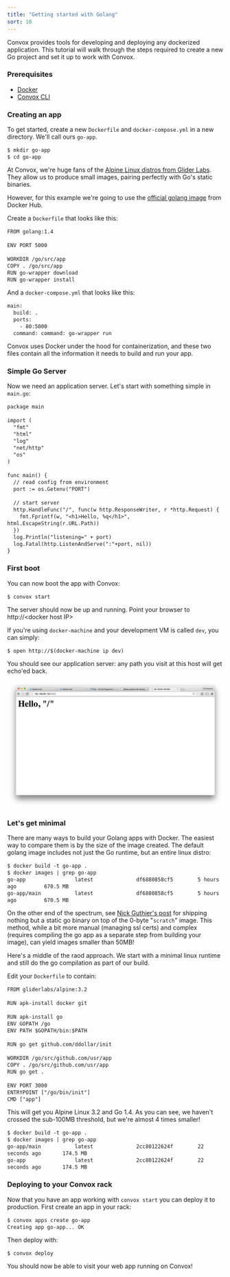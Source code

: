 ```yaml
---
title: "Getting started with Golang"
sort: 10
---
```


Convox provides tools for developing and deploying any dockerized application. This tutorial will walk through the steps required to create a new Go project and set it up to work with Convox.

### Prerequisites

- [Docker](https://docs.docker.com/installation/)
- [Convox CLI](/docs/getting-started-with-convox/)

### Creating an app

To get started, create a new `Dockerfile` and `docker-compose.yml` in a new directory. We'll call ours `go-app`.

    $ mkdir go-app
    $ cd go-app

At Convox, we're huge fans of the [Alpine Linux distros from Glider Labs](https://hub.docker.com/r/gliderlabs/alpine/).
They allow us to produce small images, pairing perfectly with Go's static binaries.

However, for this example we're going to use the [official golang image](https://hub.docker.com/_/golang/)
 from Docker Hub.

Create a `Dockerfile` that looks like this:

    FROM golang:1.4
    
    ENV PORT 5000
    
    WORKDIR /go/src/app
    COPY . /go/src/app
    RUN go-wrapper download
    RUN go-wrapper install 

And a `docker-compose.yml` that looks like this:

    main:
      build: .
      ports:
        - 80:5000
      command: command: go-wrapper run

Convox uses Docker under the hood for containerization,
and these two files contain all the information it needs to build and run your app.


### Simple Go Server

Now we need an application server. Let's start with something simple in `main.go`:

    package main

    import (
      "fmt"
      "html"
      "log"
      "net/http"
      "os"
    )

    func main() {
      // read config from environment
      port := os.Getenv("PORT")

      // start server
      http.HandleFunc("/", func(w http.ResponseWriter, r *http.Request) {
        fmt.Fprintf(w, "<h1>Hello, %q</h1>", html.EscapeString(r.URL.Path))
      })
      log.Println("listening=" + port)
      log.Fatal(http.ListenAndServe(":"+port, nil))
    }

### First boot

You can now boot the app with Convox:

    $ convox start

The server should now be up and running. Point your browser to http://&lt;docker host IP&gt;

If you're using `docker-machine` and your development VM is called `dev`, you can simply:

    $ open http://$(docker-machine ip dev)

You should see our application server: any path you visit at this host will get echo'ed back.

![golang-welcome-page](/assets/images/docs/getting-started-with-golang/hello.png)


### Let's get minimal

There are many ways to build your Golang apps with Docker.
The easiest way to compare them is by the size of the image created.
The default golang image includes not just the Go runtime, but an entire linux distro:

    $ docker build -t go-app .
    $ docker images | grep go-app
    go-app                latest              df6880858cf5        5 hours ago         670.5 MB
    go-app/main           latest              df6880858cf5        5 hours ago         670.5 MB

On the other end of the spectrum,
see [Nick Guthier's post](https://blog.codeship.com/building-minimal-docker-containers-for-go-applications/)
for shipping nothing but a static go binary on top of the 0-byte "`scratch`" image.
This method, while a bit more manual (managing ssl certs)
and complex (requires compiling the go app as a separate step from building your image),
can yield images smaller than 50MB!

Here's a middle of the raod approach.
We start with a minimal linux runtime and still do the go compilation as part of our build.

Edit your `Dockerfile` to contain:

    FROM gliderlabs/alpine:3.2

    RUN apk-install docker git

    RUN apk-install go
    ENV GOPATH /go
    ENV PATH $GOPATH/bin:$PATH

    RUN go get github.com/ddollar/init

    WORKDIR /go/src/github.com/usr/app
    COPY . /go/src/github.com/usr/app
    RUN go get .

    ENV PORT 3000
    ENTRYPOINT ["/go/bin/init"]
    CMD ["app"]

This will get you Alpine Linux 3.2 and Go 1.4.
As you can see, we haven't crossed the sub-100MB threshold, but we're almost 4 times smaller!

    $ docker build -t go-app .
    $ docker images | grep go-app
    go-app/main           latest              2cc80122624f        22 seconds ago       174.5 MB
    go-app                latest              2cc80122624f        22 seconds ago       174.5 MB


### Deploying to your Convox rack

Now that you have an app working with `convox start` you can deploy it to production. First create an app in your rack:

    $ convox apps create go-app
    Creating app go-app... OK

Then deploy with:

    $ convox deploy

You should now be able to visit your web app running on Convox!

